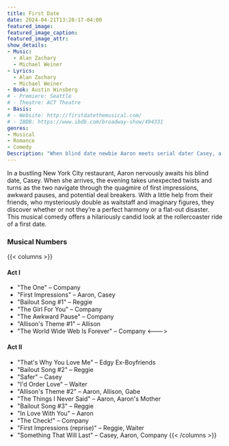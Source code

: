 ```yaml
---
title: First Date
date: 2024-04-21T13:28:17-04:00
featured_image:
featured_image_caption: 
featured_image_attr:
show_details: 
- Music:
  - Alan Zachary
  - Michael Weiner
- Lyrics:
  - Alan Zachary
  - Michael Weiner
- Book: Austin Winsberg
# - Premiere: Seattle
# - Theatre: ACT Theatre
- Basis: 
# - Website: http://firstdatethemusical.com/
# - IBDB: https://www.ibdb.com/broadway-show/494331
genres:
- Musical
- Romance
- Comedy
Description: "When blind date newbie Aaron meets serial dater Casey, a casual drink turns into a hilarious high-stakes dinner."
---
```

In a bustling New York City restaurant, Aaron nervously awaits his blind date, Casey. When she arrives, the evening takes unexpected twists and turns as the two navigate through the quagmire of first impressions, awkward pauses, and potential deal breakers. With a little help from their friends, who mysteriously double as waitstaff and imaginary figures, they discover whether or not they’re a perfect harmony or a flat-out disaster. This musical comedy offers a hilariously candid look at the rollercoaster ride of a first date.

### Musical Numbers
{{< columns >}} 
#### Act I
- "The One" – Company
- "First Impressions" – Aaron, Casey
- "Bailout Song #1" – Reggie
- "The Girl For You" – Company
- "The Awkward Pause" – Company
- "Allison's Theme #1" – Allison
- "The World Wide Web Is Forever" – Company
<--->
#### Act II
- "That's Why You Love Me" – Edgy Ex-Boyfriends
- "Bailout Song #2" – Reggie
- "Safer" – Casey
- "I'd Order Love" – Waiter
- "Allison's Theme #2" – Aaron, Allison, Gabe
- "The Things I Never Said" – Aaron, Aaron's Mother
- "Bailout Song #3" – Reggie
- "In Love With You" – Aaron
- "The Check!" – Company
- "First Impressions (reprise)" – Reggie, Waiter
- "Something That Will Last" – Casey, Aaron, Company
{{< /columns >}}
